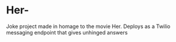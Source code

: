 # Her-
Joke project made in homage to the movie Her. Deploys as a Twilio messaging endpoint that gives unhinged answers
